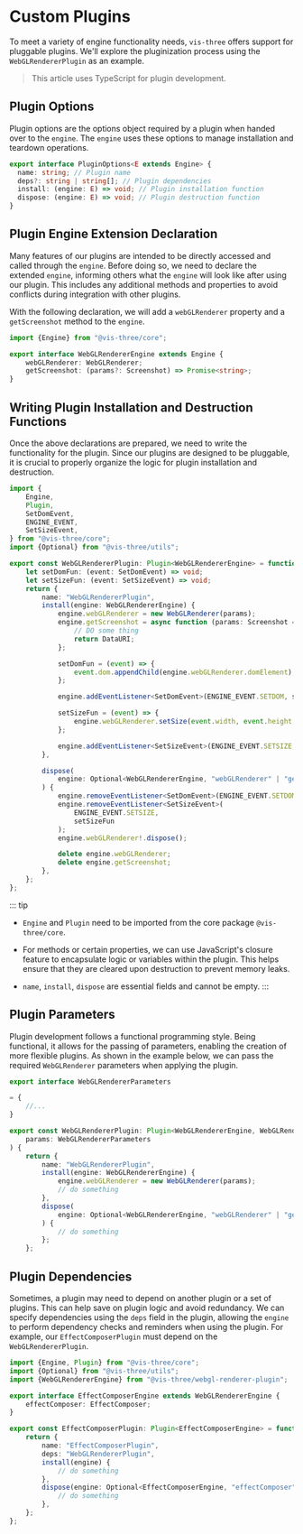 # Custom Plugins

To meet a variety of engine functionality needs, `vis-three` offers support for pluggable plugins. We'll explore the
pluginization process using the `WebGLRendererPlugin` as an example.

> This article uses TypeScript for plugin development.

## Plugin Options

Plugin options are the options object required by a plugin when handed over to the `engine`. The `engine` uses these
options to manage installation and teardown operations.

```ts
export interface PluginOptions<E extends Engine> {
  name: string; // Plugin name
  deps?: string | string[]; // Plugin dependencies
  install: (engine: E) => void; // Plugin installation function
  dispose: (engine: E) => void; // Plugin destruction function
}
```

## Plugin Engine Extension Declaration

Many features of our plugins are intended to be directly accessed and called through the `engine`. Before doing so, we
need to declare the extended `engine`, informing others what the `engine` will look like after using our plugin. This
includes any additional methods and properties to avoid conflicts during integration with other plugins.

With the following declaration, we will add a `webGLRenderer` property and a `getScreenshot` method to the `engine`.

```ts
import {Engine} from "@vis-three/core";

export interface WebGLRendererEngine extends Engine {
    webGLRenderer: WebGLRenderer;
    getScreenshot: (params?: Screenshot) => Promise<string>;
}
```

## Writing Plugin Installation and Destruction Functions

Once the above declarations are prepared, we need to write the functionality for the plugin. Since our plugins are
designed to be pluggable, it is crucial to properly organize the logic for plugin installation and destruction.

```ts
import {
    Engine,
    Plugin,
    SetDomEvent,
    ENGINE_EVENT,
    SetSizeEvent,
} from "@vis-three/core";
import {Optional} from "@vis-three/utils";

export const WebGLRendererPlugin: Plugin<WebGLRendererEngine> = function () {
    let setDomFun: (event: SetDomEvent) => void;
    let setSizeFun: (event: SetSizeEvent) => void;
    return {
        name: "WebGLRendererPlugin",
        install(engine: WebGLRendererEngine) {
            engine.webGLRenderer = new WebGLRenderer(params);
            engine.getScreenshot = async function (params: Screenshot = {}) {
                // DO some thing
                return DataURI;
            };

            setDomFun = (event) => {
                event.dom.appendChild(engine.webGLRenderer.domElement);
            };

            engine.addEventListener<SetDomEvent>(ENGINE_EVENT.SETDOM, setDomFun);

            setSizeFun = (event) => {
                engine.webGLRenderer.setSize(event.width, event.height, true);
            };

            engine.addEventListener<SetSizeEvent>(ENGINE_EVENT.SETSIZE, setSizeFun);
        },

        dispose(
            engine: Optional<WebGLRendererEngine, "webGLRenderer" | "getScreenshot">
        ) {
            engine.removeEventListener<SetDomEvent>(ENGINE_EVENT.SETDOM, setDomFun);
            engine.removeEventListener<SetSizeEvent>(
                ENGINE_EVENT.SETSIZE,
                setSizeFun
            );
            engine.webGLRenderer!.dispose();

            delete engine.webGLRenderer;
            delete engine.getScreenshot;
        },
    };
};
```

::: tip

- `Engine` and `Plugin` need to be imported from the core package `@vis-three/core`.

- For methods or certain properties, we can use JavaScript's closure feature to encapsulate logic or variables within
  the plugin. This helps ensure that they are cleared upon destruction to prevent memory leaks.

- `name`, `install`, `dispose` are essential fields and cannot be empty.
  :::

## Plugin Parameters

Plugin development follows a functional programming style. Being functional, it allows for the passing of parameters,
enabling the creation of more flexible plugins. As shown in the example below, we can pass the required `WebGLRenderer`
parameters when applying the plugin.

```ts
export interface WebGLRendererParameters

= {
    //...
}

export const WebGLRendererPlugin: Plugin<WebGLRendererEngine, WebGLRendererParameters> = function (
    params: WebGLRendererParameters
) {
    return {
        name: "WebGLRendererPlugin",
        install(engine: WebGLRendererEngine) {
            engine.webGLRenderer = new WebGLRenderer(params);
            // do something
        },
        dispose(
            engine: Optional<WebGLRendererEngine, "webGLRenderer" | "getScreenshot">
        ) {
            // do something
        };
    };
```

## Plugin Dependencies

Sometimes, a plugin may need to depend on another plugin or a set of plugins. This can help save on plugin logic and
avoid redundancy. We can specify dependencies using the `deps` field in the plugin, allowing the `engine` to perform
dependency checks and reminders when using the plugin. For example, our `EffectComposerPlugin` must depend on
the `WebGLRendererPlugin`.

```ts
import {Engine, Plugin} from "@vis-three/core";
import {Optional} from "@vis-three/utils";
import {WebGLRendererEngine} from "@vis-three/webgl-renderer-plugin";

export interface EffectComposerEngine extends WebGLRendererEngine {
    effectComposer: EffectComposer;
}

export const EffectComposerPlugin: Plugin<EffectComposerEngine> = function () {
    return {
        name: "EffectComposerPlugin",
        deps: "WebGLRendererPlugin",
        install(engine) {
            // do something
        },
        dispose(engine: Optional<EffectComposerEngine, "effectComposer">) {
            // do something
        },
    };
};
```
